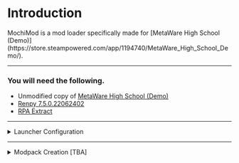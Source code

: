 # Introduction
<p>MochiMod is a mod loader specifically made for [MetaWare High School (Demo)](https://store.steampowered.com/app/1194740/MetaWare_High_School_Demo/).

***

### You will need the following.
* Unmodified copy of [MetaWare High School (Demo)](https://not-fun-games.itch.io/metaware-high-school)
* [Renpy 7.5.0.22062402](https://github.com/renpy/renpy/releases/tag/7.5.0.22062402)
* [RPA Extract](https://iwanplays.itch.io/rpaex)

***

<details>
<summary>Launcher Configuration</summary>
## Step 1
<p>Download MochiMod and extract the ZIP to your desktop.<br><br>
![Step1](https://github.com/SilverSpringing/mochimod/blob/main/.github/images/folder%20on%20desktop.png "")
## Step 2
<p>Open MochiMod.exe. Once the launcher is running click on the bottom-most button labeled "Settings", and paste in the directory of your unmodded MetaWare copy. <b>After</b> you do this, press enter and click the button on the above prompt.<br><br>
![Step2](https://github.com/SilverSpringing/mochimod/blob/main/.github/images/click%20settings.png "")
## Step 3
<p>Check the root directory of your MetaWare copy (The folder with MetaWareHighSchoolDemo.exe inside). There should now be a folder named mods which you can paste modpacks into.<br><br>
![Step3](https://github.com/SilverSpringing/mochimod/blob/main/.github/images/modsfolder.png "")
</details>

***

<details>
<summary>Modpack Creation [TBA]</summary>
</details>